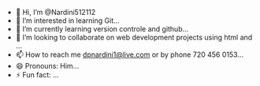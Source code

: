 - 👋 Hi, I’m @Nardini512112
- 👀 I’m interested in learning Git...
- 🌱 I’m currently learning version controle and github...
- 💞️ I’m looking to collaborate on web development projects using html and ...
- 📫 How to reach me dpnardini1@live.com or by phone 720 456 0153...
- 😄 Pronouns: Him...
- ⚡ Fun fact: ...

<!---
Nardini512112/Nardini512112 is a ✨ special ✨ repository because its `README.md` (this file) appears on your GitHub profile.
You can click the Preview link to take a look at your changes.
--->
